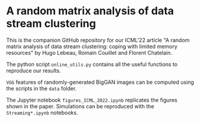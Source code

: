 # A random matrix analysis of data stream clustering
This is the companion GitHub repository for our ICML'22 article "A random matrix analysis of data stream clustering: coping with limited memory resources" by Hugo Lebeau, Romain Couillet and Florent Chatelain.

The python script `online_utils.py` contains all the useful functions to reproduce our results.

`VGG` features of randomly-generated BigGAN images can be computed using the scripts in the `data` folder.

The Jupyter notebook `figures_ICML_2022.ipynb` replicates the figures shown in the paper. Simulations can be reproduced with the `Streaming*.ipynb` notebooks.
